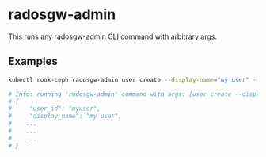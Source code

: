 # radosgw-admin

This runs any radosgw-admin CLI command with arbitrary args.

## Examples

```bash
kubectl rook-ceph radosgw-admin user create --display-name="my user" --uid=myuser

# Info: running 'radosgw-admin' command with args: [user create --display-name=my-user --uid=myuser]
# {
#     "user_id": "myuser",
#     "display_name": "my user",
#    ...
#    ...
#    ...
# }
```
